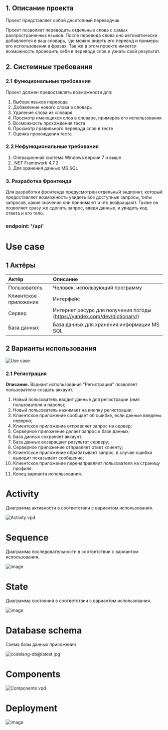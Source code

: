 ## 1. Описание проекта 

Проект представляет собой десктопный переводчик.

Проект позволяет переводить отдельные слова с самых распространенных языков. После перевода слова оно автоматически добавляется в ваш словарь, где можно видеть его перевод и примеры его использования в фразах. Так же в этом проекте имеется возможность проверить себя в переводе слов и узнать свой результат.

## 2. Системные требования

### 2.1 Функциональные требования
Проект должен предоставлять возможности для:
1. Выбора языков перевода
2. Добавление нового слова в словарь
3. Удаление слова из словаря
4. Просмотр имеющихся слов в словаре, примеров его использования
5. Возможность прохождения теста
6. Просмотр правильного перевода слов в тесте
7. Оценка прохождения теста


### 2.2 Нефункциональные требования
1. Операционная система Windows версии 7 и выше
2. .NET Framework 4.7.2
3. Для хранения данных MS SQL


### 3. Разработка Фронтенда

Для разработки фронтенда предусмотрен отдельный эндпоинт, который предоставляет возможность увидеть все доступные запросы, типы запросов, какие значения они принимают и что возвращают.
Также он позволяет сразу же сделать запрос, введя данные, и увидеть код ответа и его тело.
### endpoint: '/api'

# Use case

## 1 Актёры 

| Актёр | Описание |
|:--|:--|
| Пользователь | Человек, использующий программу |
| Клиентское приложение	| Интерфейс |
| Сервер | Интернет ресурс для получения погоды (https://yandex.com/dev/dictionary/) |
| База данных | База данных для хранения информации MS SQL |

## 2 Варианты использования

![Use case](https://user-images.githubusercontent.com/72657584/203234339-e6644c5f-695f-4ff5-9794-1365009f1f4b.jpg)

### 2.1 Регистрация

 **Описание.** Вариант использования "Регистрация" позволяет пользователю создать аккаунт.
 
1. Новый пользователь вводит данные для регистрации (имя пользователя и пароль);
2. Новый пользователь нажимает на кнопку регистрации;
3. Клиентское приложение сообщает об ошибке, если данные введены неверно;
4. Клиентское приложение отправляет запрос на сервер;
5. Серверное приложение делает запрос к базе данных;
6. База данных сохраняет аккаунт;
7. База данных возвращает результат серверу;
8. Серверное приложение отправляет ответ клиенту;
9. Клиентское приложение обрабатывает запрос, в случае ошибки выводит показывает сообщение;
10. Клиентское приложение перенаправляет пользователя на страницу профиля.
11. Конец варианта использования.

# Activity

Диаграмма активности в соответствии с вариантом использования.

![Activity vpd](https://user-images.githubusercontent.com/72657584/203234339-e6644c5f-695f-4ff5-9794-1365009f1f4b.jpg)

# Sequence

Диаграмма последовательности в соответствии с вариантом использования.

![image](https://user-images.githubusercontent.com/72657584/203260836-25b50cda-9406-496a-8f60-57264a414c04.png)

# State

Диаграмма состояний в соответствии с вариантом использования.

![image](https://user-images.githubusercontent.com/72657584/203266134-78cffead-e7a6-4ef7-abc1-26ec192d8c78.png)

# Database schema

Схема базы данных приложения

![codelang-db@latest jpg](https://user-images.githubusercontent.com/72657584/203285600-000e07d3-0c2a-4f43-ad27-90b7177c4df2.jpg)

# Components

![Components vpd](https://user-images.githubusercontent.com/72657584/203282181-82f16297-9846-47bd-87a1-b488a974b720.jpg)

# Deployment

![image](https://user-images.githubusercontent.com/72657584/203284566-26377bdf-0d98-4628-a8dc-1d131261ee77.png)

